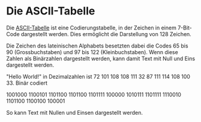 # Die ASCII-Tabelle

Die
[ASCII-Tabelle](https://www.torsten-horn.de/techdocs/ascii.htm)
ist eine Codierungstabelle, in der Zeichen in einem
7-Bit-Code dargestellt werden. Dies ermöglicht die Darstellung von 128
Zeichen.

Die Zeichen des lateinischen Alphabets besetzten dabei die Codes 65 bis
90 (Grossbuchstaben) und 97 bis 122 (Kleinbuchstaben). Wenn diese Zahlen
als Binärzahlen dargestellt werden, kann damit Text mit Null und Eins
dargestellt werden.

"Hello World!" in Dezimalzahlen ist 72 101 108 108 111 32 87 111 114 108
100 33. Binär codiert

1001000 1100101 1101100 1101100 1101111 100000 1010111 1101111 1110010
1101100 1100100 100001

So kann Text mit Nullen und Einsen dargestellt werden.